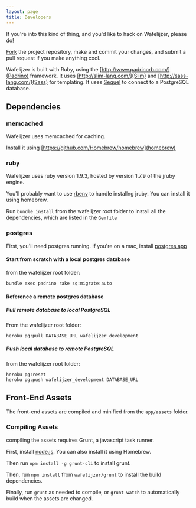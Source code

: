 ```yaml
---
layout: page
title: Developers
---
```


If you're into this kind of thing, and you'd like to hack on Wafelijzer, please do!

[Fork](https://github.com/belgianman/wafelijzer/fork) the project repository, make and commit your changes, and submit a pull request if you make anything cool.

Wafelijzer is built with Ruby, using the [http://www.padrinorb.com/](Padrino) framework. It uses [http://slim-lang.com/](Slim) and [http://sass-lang.com/](Sass) for templating. It uses [Sequel](http://sequel.jeremyevans.net/) to connect to a PostgreSQL database. 

## Dependencies

### memcached

Wafelijzer uses memcached for caching.

Install it using [https://github.com/Homebrew/homebrew](homebrew)

### ruby

Wafelijzer uses ruby version 1.9.3, hosted by version 1.7.9 of the jruby engine.

You'll probably want to use [rbenv](https://github.com/sstephenson/rbenv) to handle installng jruby. You can install it using homebrew.

Run `bundle install` from the wafelijzer root folder to install all the dependencies, which are listed in the `Gemfile`

### postgres

First, you'll need postgres running. If you're on a mac, install [postgres.app](http://postgresapp.com/)

#### Start from scratch with a local postgres database

from the wafelijzer root folder:

	bundle exec padrino rake sq:migrate:auto

#### Reference a remote postgres database

##### Pull remote database to local PostgreSQL

From the wafelijzer root folder:

	heroku pg:pull DATABASE_URL wafelijzer_development

##### Push local database to remote PostgreSQL

from the wafelijzer root folder:

	heroku pg:reset
	heroku pg:push wafelijzer_development DATABASE_URL

## Front-End Assets

The front-end assets are compiled and minified from the `app/assets` folder.

### Compiling Assets

compiling the assets requires Grunt, a javascript task runner.

First, install [node.js](http://nodejs.org/). You can also install it using Homebrew.

Then run `npm install -g grunt-cli` to install grunt.

Then, run `npm install` from `wafelijzer/grunt` to install the build dependencies.

Finally, run `grunt` as needed to compile, or `grunt watch` to automatically build when the assets are changed.
